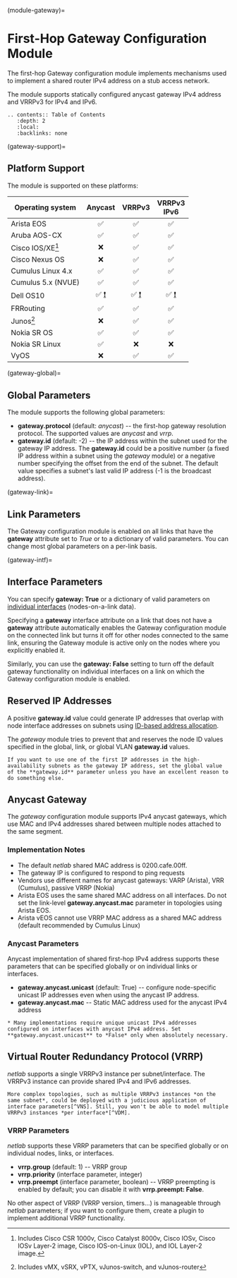 (module-gateway)=
# First-Hop Gateway Configuration Module

The first-hop Gateway configuration module implements mechanisms used to implement a shared router IPv4 address on a stub access network.

The module supports statically configured anycast gateway IPv4 address and VRRPv3 for IPv4 and IPv6.

```eval_rst
.. contents:: Table of Contents
   :depth: 2
   :local:
   :backlinks: none
```

(gateway-support)=
## Platform Support

The module is supported on these platforms:

| Operating system      | Anycast | VRRPv3 | VRRPv3<br>IPv6 |
| --------------------- | :-: | :-: | :-: |
| Arista EOS            | ✅  | ✅  | ✅  |
| Aruba AOS-CX          | ✅  | ✅  | ✅  |
| Cisco IOS/XE[^18v]    |  ❌  | ✅  | ✅  |
| Cisco Nexus OS        |  ❌  | ✅  | ✅  |
| Cumulus Linux 4.x     | ✅  | ✅  | ✅  |
| Cumulus 5.x (NVUE)    | ✅ | ✅ |  ✅ |
| Dell OS10             | ✅ [❗](caveats-os10) | ✅ [❗](caveats-os10) | ✅ [❗](caveats-os10)  |
| FRRouting             | ✅  | ✅  | ✅  |
| Junos[^Junos]         | ❌  | ✅  | ✅  |
| Nokia SR OS           | ✅  | ✅  | ✅  |
| Nokia SR Linux        | ✅  | ❌  | ❌  |
| VyOS                  | ❌  | ✅  | ✅  |

[^18v]: Includes Cisco CSR 1000v, Cisco Catalyst 8000v, Cisco IOSv, Cisco IOSv Layer-2 image, Cisco IOS-on-Linux (IOL), and IOL Layer-2 image.

[^Junos]: Includes vMX, vSRX, vPTX, vJunos-switch, and vJunos-router

(gateway-global)=
## Global Parameters

The module supports the following global parameters:

* **gateway.protocol** (default: *anycast*) -- the first-hop gateway resolution protocol. The supported values are *anycast* and *vrrp*.
* **gateway.id** (default: -2) -- the IP address within the subnet used for the gateway IP address. The **gateway.id** could be a positive number (a fixed IP address within a subnet using the *gateway* module) or a negative number specifying the offset from the end of the subnet. The default value specifies a subnet's last valid IP address (-1 is the broadcast address).

(gateway-link)=
## Link Parameters

The Gateway configuration module is enabled on all links that have the **gateway** attribute set to *True* or to a dictionary of valid parameters. You can change most global parameters on a per-link basis.

(gateway-intf)=
## Interface Parameters

You can specify **gateway: True** or a dictionary of valid parameters on [individual interfaces](link-interface-attribute) (nodes-on-a-link data).

Specifying a **gateway** interface attribute on a link that does not have a **gateway** attribute automatically enables the Gateway configuration module on the connected link but turns it off for other nodes connected to the same link, ensuring the Gateway module is active only on the nodes where you explicitly enabled it.

Similarly, you can use the **gateway: False** setting to turn off the default gateway functionality on individual interfaces on a link on which the Gateway configuration module is enabled.

## Reserved IP Addresses

A positive **gateway.id** value could generate IP addresses that overlap with node interface addresses on subnets using [ID-based address allocation](addr-allocation).

The *gateway* module tries to prevent that and reserves the node ID values specified in the global, link, or global VLAN **gateway.id** values.

```{tip}
If you want to use one of the first IP addresses in the high-availability subnets as the gateway IP address, set the global value of the **‌gateway.id** parameter unless you have an excellent reason to do something else.
```

## Anycast Gateway

The *gateway* configuration module supports IPv4 anycast gateways, which use MAC and IPv4 addresses shared between multiple nodes attached to the same segment.

### Implementation Notes

* The default *netlab* shared MAC address is 0200.cafe.00ff.
* The gateway IP is configured to respond to ping requests
* Vendors use different names for anycast gateways: VARP (Arista), VRR (Cumulus), passive VRRP (Nokia)
* Arista EOS uses the same shared MAC address on all interfaces. Do not set the link-level **gateway.anycast.mac** parameter in topologies using Arista EOS.
* Arista vEOS cannot use VRRP MAC address as a shared MAC address (default recommended by Cumulus Linux)

### Anycast Parameters

Anycast implementation of shared first-hop IPv4 address supports these parameters that can be specified globally or on individual links or interfaces.

* **gateway.anycast.unicast** (default: True) -- configure node-specific unicast IP addresses even when using the anycast IP address.
* **gateway.anycast.mac** -- Static MAC address used for the anycast IPv4 address

```{tip}
* Many implementations require unique unicast IPv4 addresses configured on interfaces with anycast IPv4 address. Set **gateway.anycast.unicast** to *False* only when absolutely necessary.
```

## Virtual Router Redundancy Protocol (VRRP)

*netlab* supports a single VRRPv3 instance per subnet/interface. The VRRPv3 instance can provide shared IPv4 and IPv6 addresses.

```{tip}
More complex topologies, such as multiple VRRPv3 instances *on the same subnet*, could be deployed with a judicious application of interface parameters[^VNS]. Still, you won't be able to model multiple VRRPv3 instances *per interface*[^VDM].
```

[^VNS]: These topologies are unsupported and will not be integrated into the *netlab* core. If you want an easier way of configuring them in a lab topology, please feel free to create a plugin.

[^VDM]: That would require a completely different data model. You'll have to use custom configuration templates to implement something along those lines.

### VRRP Parameters

*netlab* supports these VRRP parameters that can be specified globally or on individual nodes, links, or interfaces.

* **vrrp.group** (default: 1) -- VRRP group
* **vrrp.priority** (interface parameter, integer)
* **vrrp.preempt** (interface parameter, boolean) -- VRRP preempting is enabled by default; you can disable it with **vrrp.preempt: False**.

No other aspect of VRRP (VRRP version, timers...) is manageable through *netlab* parameters; if you want to configure them, create a plugin to implement additional VRRP functionality.
